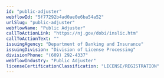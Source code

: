 ```yaml
---
id: "public-adjuster"
webflowId: "5f77292b4ad0ae0e6ba54a52"
urlSlug: "public-adjuster"
webflowName: "Public Adjuster"
callToActionLink: "https://nj.gov/dobi/inslic.htm"
callToActionText: ""
issuingAgency: "Department of Banking and Insurance"
issuingDivision: "Division of License Processing"
divisionPhone: "(609) 292-4337"
webflowIndustry: "Public Adjuster"
licenseCertificationClassification: "LICENSE/REGISTRATION"
---
```

